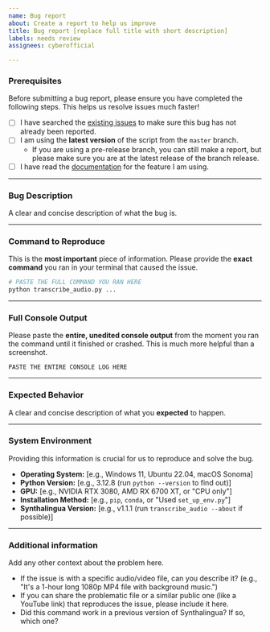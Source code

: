 ```yaml
---
name: Bug report
about: Create a report to help us improve
title: Bug report [replace full title with short description]
labels: needs review
assignees: cyberofficial

---
```


###  Prerequisites

Before submitting a bug report, please ensure you have completed the following steps. This helps us resolve issues much faster!

- [ ] I have searched the [existing issues](https://github.com/cyberofficial/Synthalingua/issues) to make sure this bug has not already been reported.
- [ ] I am using the **latest version** of the script from the `master` branch.
     - If you are using a pre-release branch, you can still make a report, but please make sure you are at the latest release of the branch release.
- [ ] I have read the [documentation](https://github.com/cyberofficial/Synthalingua/blob/refactor/information/index.md) for the feature I am using.

---

###  Bug Description

A clear and concise description of what the bug is.
*<!-- For example: "When using --isolate_vocals with a .wav file, the program crashes with a 'demucs not found' error even though it is installed." -->*

---

###  Command to Reproduce

This is the **most important** piece of information. Please provide the **exact command** you ran in your terminal that caused the issue.

*<!-- 
IMPORTANT: Please replace placeholder paths like "C:/path/to/video.mp4" with your actual file paths.
If the command includes sensitive information like a stream key, please redact it like this: --remote_hls_password [REDACTED]
-->*

```bash
# PASTE THE FULL COMMAND YOU RAN HERE
python transcribe_audio.py ...
```

---

###  Full Console Output

Please paste the **entire, unedited console output** from the moment you ran the command until it finished or crashed. This is much more helpful than a screenshot.

```
PASTE THE ENTIRE CONSOLE LOG HERE
```

---

###  Expected Behavior

A clear and concise description of what you **expected** to happen.
*<!-- For example: "I expected the script to generate an SRT file in the output folder." -->*

---

###  System Environment

Providing this information is crucial for us to reproduce and solve the bug.

- **Operating System:** [e.g., Windows 11, Ubuntu 22.04, macOS Sonoma]
- **Python Version:** [e.g., 3.12.8 (run `python --version` to find out)]
- **GPU:** [e.g., NVIDIA RTX 3080, AMD RX 6700 XT, or "CPU only"]
- **Installation Method:** [e.g., `pip`, `conda`, or "Used `set_up_env.py`"]
- **Synthalingua Version:** [e.g., v1.1.1 (run `transcribe_audio --about` if possible)]

---

###  Additional information

Add any other context about the problem here.
- If the issue is with a specific audio/video file, can you describe it? (e.g., "It's a 1-hour long 1080p MP4 file with background music.")
- If you can share the problematic file or a similar public one (like a YouTube link) that reproduces the issue, please include it here.
- Did this command work in a previous version of Synthalingua? If so, which one?
```

